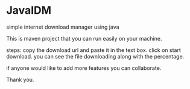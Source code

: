 # JavaIDM
simple internet download manager using java

This is maven project that you can run easily on your machine.

steps:
copy the download url and paste it in the text box.
click on start download.
you can see the file downloading along with the percentage.

if anyone would like to add more features you can collaborate.

Thank you.
